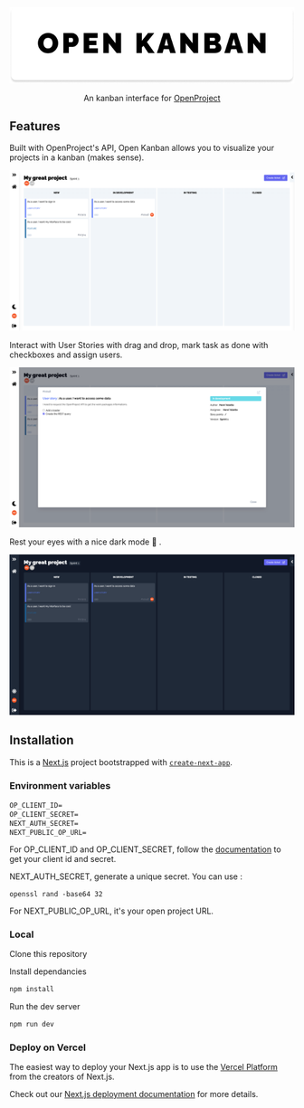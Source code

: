 <p align="center">
    <img src="./doc/logo.png" />
</p>
<p align="center">
    An kanban interface for <a href="https://www.openproject.org">OpenProject</a>
</p>

## Features

Built with OpenProject's API, Open Kanban allows you to visualize your projects in a kanban (makes sense).

![Kanban view](./doc/kanban.png)

Interact with User Stories with drag and drop, mark task as done with checkboxes and assign users.

![Kanban view](./doc/detail.png)

Rest your eyes with a nice dark mode 🌙 .

![Kanban view](./doc/kanban-dark.png)

## Installation

This is a [Next.js](https://nextjs.org/) project bootstrapped with [`create-next-app`](https://github.com/vercel/next.js/tree/canary/packages/create-next-app).

### Environment variables

```env
OP_CLIENT_ID=
OP_CLIENT_SECRET=
NEXT_AUTH_SECRET=
NEXT_PUBLIC_OP_URL=
```

For OP_CLIENT_ID and OP_CLIENT_SECRET, follow the [documentation](https://www.openproject.org/docs/system-admin-guide/authentication/oauth-applications/) to get your client id and secret.

NEXT_AUTH_SECRET, generate a unique secret. You can use :

```
openssl rand -base64 32
```

For NEXT_PUBLIC_OP_URL, it's your open project URL.

### Local

Clone this repository

Install dependancies

```bash
npm install
```

Run the dev server

```bash
npm run dev
```

### Deploy on Vercel

The easiest way to deploy your Next.js app is to use the [Vercel Platform](https://vercel.com/new?utm_medium=default-template&filter=next.js&utm_source=create-next-app&utm_campaign=create-next-app-readme) from the creators of Next.js.

Check out our [Next.js deployment documentation](https://nextjs.org/docs/deployment) for more details.
